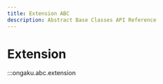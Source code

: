 ```yaml
---
title: Extension ABC
description: Abstract Base Classes API Reference
---
```


# Extension

:::ongaku.abc.extension